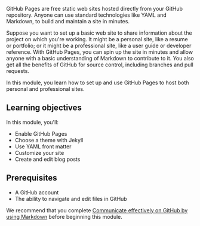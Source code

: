 GitHub Pages are free static web sites hosted directly from your GitHub repository. Anyone can use standard technologies like YAML and Markdown, to build and maintain a site in minutes.

Suppose you want to set up a basic web site to share information about the project on which you're working. It might be a personal site, like a resume or portfolio; or it might be a professional site, like a user guide or developer reference. With GitHub Pages, you can spin up the site in minutes and allow anyone with a basic understanding of Markdown to contribute to it. You also get all the benefits of GitHub for source control, including branches and pull requests.

In this module, you learn how to set up and use GitHub Pages to host both personal and professional sites.

## Learning objectives

In this module, you'll:

- Enable GitHub Pages
- Choose a theme with Jekyll
- Use YAML front matter
- Customize your site
- Create and edit blog posts

## Prerequisites

- A GitHub account
- The ability to navigate and edit files in GitHub

We recommend that you complete [Communicate effectively on GitHub by using Markdown](/training/modules/communicate-using-markdown) before beginning this module.
